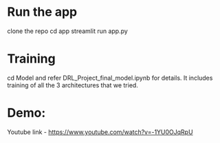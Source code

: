 # Run the app

clone the repo
cd app
streamlit run app.py

# Training

cd Model and refer DRL_Project_final_model.ipynb for details. It includes training of all the 3 architectures that we tried.

# Demo:

Youtube link - https://www.youtube.com/watch?v=-1YU0OJqRpU
